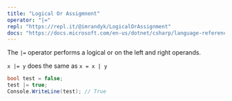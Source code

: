 ```yaml
---
title: "Logical Or Assigmnent"
operator: "|="
repl: "https://repl.it/@imrandyk/LogicalOrAssignment"
docs: "https://docs.microsoft.com/en-us/dotnet/csharp/language-reference/operators/boolean-logical-operators#compound-assignment"
---
```


The `|=` operator performs a logical or on the left and right operands.

`x |= y` does the same as `x = x | y`

```cs
bool test = false;
test |= true;
Console.WriteLine(test); // True
```
